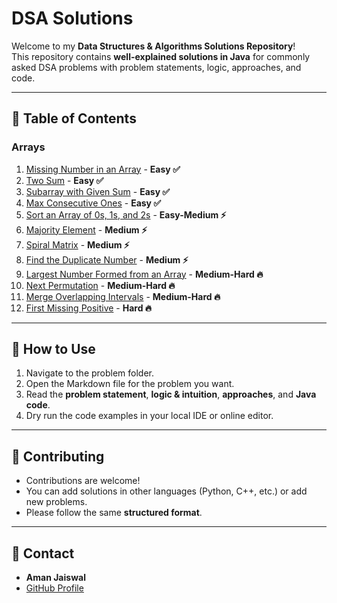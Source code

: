 # DSA Solutions

Welcome to my **Data Structures & Algorithms Solutions Repository**!  
This repository contains **well-explained solutions in Java** for commonly asked DSA problems with problem statements, logic, approaches, and code.

---

## 🔹 Table of Contents

### Arrays
1. [Missing Number in an Array](questions/arrays/missing_number.md) - **Easy ✅**
2. [Two Sum](questions/arrays/two_sum.md) - **Easy ✅**
3. [Subarray with Given Sum](questions/arrays/subarray_sum.md) - **Easy ✅**
4. [Max Consecutive Ones](questions/arrays/max_consecutive_ones.md) - **Easy ✅**
5. [Sort an Array of 0s, 1s, and 2s](questions/arrays/sort012.md) - **Easy-Medium ⚡**
6. [Majority Element](questions/arrays/majority_element.md) - **Medium ⚡**
7. [Spiral Matrix](questions/arrays/spiral_matrix.md) - **Medium ⚡**
8. [Find the Duplicate Number](questions/arrays/duplicate_number.md) - **Medium ⚡**
9. [Largest Number Formed from an Array](questions/arrays/largest_number.md) - **Medium-Hard 🔥**
10. [Next Permutation](questions/arrays/next_permutation.md) - **Medium-Hard 🔥**
11. [Merge Overlapping Intervals](questions/arrays/merge_intervals.md) - **Medium-Hard 🔥**
12. [First Missing Positive](questions/arrays/missing_positive.md) - **Hard 🔥**

---

## 🔹 How to Use
1. Navigate to the problem folder.
2. Open the Markdown file for the problem you want.
3. Read the **problem statement**, **logic & intuition**, **approaches**, and **Java code**.
4. Dry run the code examples in your local IDE or online editor.

---

## 🔹 Contributing
- Contributions are welcome!
- You can add solutions in other languages (Python, C++, etc.) or add new problems.
- Please follow the same **structured format**.

---

## 🔹 Contact
- **Aman Jaiswal**
- [GitHub Profile](https://github.com/amanjaiswal30)
